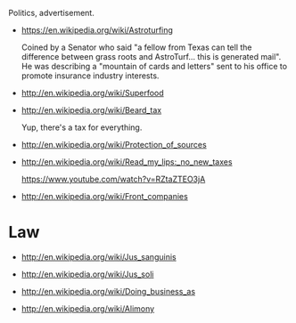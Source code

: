 Politics, advertisement.

-   <https://en.wikipedia.org/wiki/Astroturfing>

    Coined by a Senator who said "a fellow from Texas can tell the difference between grass roots and AstroTurf... this is generated mail". He was describing a "mountain of cards and letters" sent to his office to promote insurance industry interests.

-   <http://en.wikipedia.org/wiki/Superfood>

-   <http://en.wikipedia.org/wiki/Beard_tax>

    Yup, there's a tax for everything.

-   <http://en.wikipedia.org/wiki/Protection_of_sources>

-   <http://en.wikipedia.org/wiki/Read_my_lips:_no_new_taxes>

    <https://www.youtube.com/watch?v=RZtaZTEO3jA>

-   <http://en.wikipedia.org/wiki/Front_companies>

# Law

-   <http://en.wikipedia.org/wiki/Jus_sanguinis>

-   <http://en.wikipedia.org/wiki/Jus_soli>

-   <http://en.wikipedia.org/wiki/Doing_business_as>

-   <http://en.wikipedia.org/wiki/Alimony>
